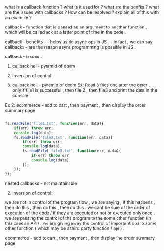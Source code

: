 

what is a callback function ? 
what is it used for ? 
what are the benfits ?
what are the issues with callbacks ?
How can be resolved ?
explain all of this with an example ?




callback - function that is passed as an argument to another function , which will be called ack at a latter point of time in the code . 

callback - benefits - 
    - helps us do async ops in JS . 
    - in fact , we can say callbacks - are the reason async programming is possible in JS .



callback - issues  : 
1) callback hell-  pyramid of doom 
2) inversion of control 



1) callback hell -  pyramid of doom 
Ex: Read 3 files one after the other , only if file1 is successful , then file 2 , then file3 and print the data in the console

Ex 2: ecommerce - add to cart , then payment , then display the order summary page 


```js

fs.readFile('file1.txt', function(err, data){
    if(err) throw err;
    console.log(data);
    fs.readFile('file2.txt', function(err, data){
        if(err) throw err;
        console.log(data);
        fs.readFile('file3.txt', function(err, data){
            if(err) throw err;
            console.log(data);
        });
    });
});

```

nested callbacks - not maintainable 


2) inversion of control: 


we are not in control of the program flow ,
we are saying , if this happens , then do this , then do this , then do this .
we cant be sure of the order of execution  of the code / if they are executed or not or executed only once . 
we are passing the control of the program to the some other function (in this case an API) .
we are giving away the control of important ops to some other function ( which may be a third party function / api ) .



ecommerce - add to cart , then payment , then display the order summary page 


